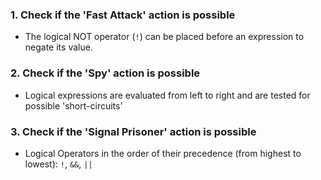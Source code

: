 ### 1. Check if the 'Fast Attack' action is possible

- The logical NOT operator (`!`) can be placed before an expression to negate its value.

### 2. Check if the 'Spy' action is possible

- Logical expressions are evaluated from left to right and are tested for possible 'short-circuits'

### 3. Check if the 'Signal Prisoner' action is possible

- Logical Operators in the order of their precedence (from highest to lowest): `!`, `&&`, `||`